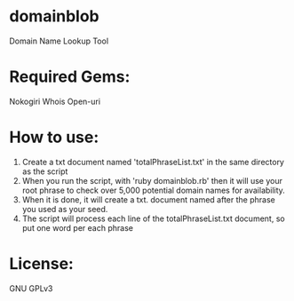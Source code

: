 domainblob
==========
Domain Name Lookup Tool

Required Gems:
==============
Nokogiri
Whois
Open-uri

How to use:
===========
1) Create a txt document named 'totalPhraseList.txt' in the same directory as the script
2) When you run the script, with 'ruby domainblob.rb' then it will use your root phrase to check over 5,000 potential domain names for availability.
3) When it is done, it will create a txt. document named after the phrase you used as your seed.
4) The script will process each line of the totalPhraseList.txt document, so put one word per each phrase

License:
========
GNU GPLv3
